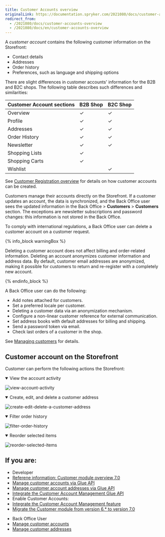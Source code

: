 ```yaml
---
title: Customer Accounts overview
originalLink: https://documentation.spryker.com/2021080/docs/customer-accounts-overview
redirect_from:
  - /2021080/docs/customer-accounts-overview
  - /2021080/docs/en/customer-accounts-overview
---
```


A *customer account* contains the following customer information on the Storefront:

* Contact details
* Addresses
* Order history
* Preferences, such as language and shipping options

There are slight differences in customer accounts' information for the B2B and B2C shops. The following table describes such differences and similarities:

| Customer Account sections | B2B Shop | B2C Shop |
| --- | --- | --- |
| Overview | ✓ | ✓|
| Profile | ✓ | ✓ |
| Addresses | ✓ | ✓ |
| Order History | ✓ | ✓ |
| Newsletter | ✓ | ✓ |
| Shopping Lists | ✓ |  |
| Shopping Carts | ✓ |  |
| Wishlist |  | ✓ |

See [Customer Registration overview](https://documentation.spryker.com/docs/customer-registration-overview) for details on how customer accounts can be created.


Customers manage their accounts directly on the Storefront. If a customer updates an account, the data is synchronized, and the Back Office user sees the updated information in the Back Office > **Customers** > **Customers** section. The exceptions are newsletter subscriptions and password changes: this information is not stored in the Back Office.


To comply with international regulations, a Back Office user can delete a customer account on a customer request.

{% info_block warningBox %}

Deleting a customer account does not affect billing and order-related information. Deleting an account anonymizes customer information and address data. By default, customer email addresses are anonymized, making it possible for customers to return and re-register with a completely new account.

{% endinfo_block %}

A Back Office user can do the following:

* Add notes attached for customers.
* Set a preferred locale per customer.
* Deleting a customer data via an anonymization mechanism.
* Configure a non-linear customer reference for external communication.
* Set address books with default addresses for billing and shipping.
* Send a password token via email.
* Check last orders of a customer in the shop.

See [Managing customers](https://documentation.spryker.com/docs/managing-customers) for details.

## Customer account on the Storefront
Customer can perform the following actions the Storefront:
<details open>
<summary>View the account activity</summary>

![view-account-activity](https://spryker.s3.eu-central-1.amazonaws.com/docs/Features/Customer+Relationship+Management/Customer+Account/Customer+Account+Feature+Overview/view-account-activity.gif)

</details>

<details open>
<summary>Create, edit, and delete a customer address</summary>

![create-edit-delete-a-customer-address](https://spryker.s3.eu-central-1.amazonaws.com/docs/Features/Customer+Relationship+Management/Customer+Account/Customer+Account+Feature+Overview/create-edit-delete-a-customer-address.gif)

</details>

<details open>
<summary>Filter order history</summary>

![filter-order-history](https://spryker.s3.eu-central-1.amazonaws.com/docs/Features/Customer+Relationship+Management/Customer+Account/Customer+Account+Feature+Overview/filter-order-history.gif)

</details>

<details open>
<summary>Reorder selected items</summary>

![reorder-selected-items](https://spryker.s3.eu-central-1.amazonaws.com/docs/Features/Customer+Relationship+Management/Customer+Account/Customer+Account+Feature+Overview/reorder-selected-items.gif)

</details>



## If you are:

<div class="mr-container">
    <div class="mr-list-container">
        <!-- col1 -->
        <div class="mr-col">
            <ul class="mr-list mr-list-green">
                <li class="mr-title">Developer</li>
                 <li><a href="https://documentation.spryker.com/docs/reference-information-customer-module-overview" class="mr-link">Referene information: Customer module overview 7.0</a></li>
                <li><a href="<li><a href="https://documentation.spryker.com/docs/managing-customers-via-glue-api" class="mr-link">Manage customer accounts via Glue API</a></li>
                <li><a href="<li><a href="https://documentation.spryker.com/docs/managing-customer-addresses-via-glue-api" class="mr-link">Manage customer account addresses via Glue API</a></li>
                <li><a href="<li><a href="https://documentation.spryker.com/docs/glue-api-customer-account-management-feature-integration" class="mr-link">Integrate the Customer Account Management Glue API</a></li>
                <li>Enable Customer Accounts:</li>
                <li><a href="https://documentation.spryker.com/docs/customer-account-management-feature-integration" class="mr-link">Integrate the Customer Account Management feature</a></li>
                 <li><a href="https://documentation.spryker.com/docs/mg-customer#upgrading-from-version-6---to-version-7-0" class="mr-link">Migrate the Customer module from version 6.* to version 7.0</a></li>
            </ul>
        </div>
        <!-- col2 -->
        <div class="mr-col">
            <ul class="mr-list mr-list-blue">
                <li class="mr-title"> Back Office User</li>
                <li><a href="https://documentation.spryker.com/docs/managing-customers" class="mr-link">Manage customer accounts</a></li>
                <li><a href="https://documentation.spryker.com/docs/managing-customer-addresses" class="mr-link">Manage customer addresses</a></li>
            </ul>
        </div>
        </div>
</div>


